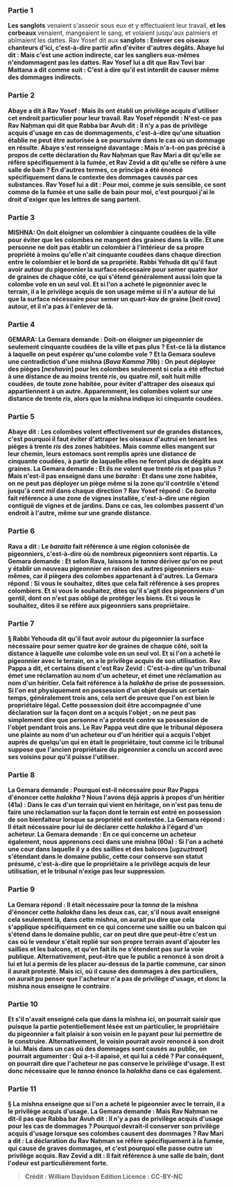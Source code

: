 
### Partie 1
<b>Les sanglots</b> venaient s'asseoir sous eux</b> et y effectuaient leur travail, <b>et les corbeaux</b> venaient, mangeaient le sang, et volaient jusqu'aux palmiers et abîmaient les dattes. Rav Yosef dit aux</b> <b>sanglots : <b>Enlever ces oiseaux chanteurs</b> <b>d'ici,</b> c'est-à-dire partir afin d'éviter d'autres dégâts. <b>Abaye lui dit : Mais c'est une action indirecte</b>, car les sangliers eux-mêmes n'endommagent pas les dattes. Rav Yosef <b>lui a dit</b> que <b>Rav Tovi bar Mattana a dit</b> comme suit : <b>C'est à dire</b> qu'il <b>est interdit</b> de causer même des <b>dommages indirects.</b>

### Partie 2
Abaye a dit à Rav Yosef : <b>Mais ils ont établi un privilège acquis</b> d'utiliser cet endroit particulier pour leur travail. Rav Yosef répondit : <b>N'est-ce pas Rav Naḥman qui dit</b> que <b>Rabba bar Avuh dit : Il n'y a pas de privilège acquis</b> d'usage <b>en</b> cas de <b>dommagements,</b> c'est-à-dire qu'une situation établie ne peut être autorisée à se poursuivre dans le cas où un dommage en résulte. Abaye s'est renseigné davantage : <b>Mais n'a-t-on pas précisé à propos de cette</b> déclaration du Rav Naḥman que <b>Rav Mari a dit</b> qu'elle se réfère spécifiquement <b>à la fumée, et Rav Zevid a dit</b> qu'elle se réfère <b>à une salle de bain ?</b> En d'autres termes, ce principe a été énoncé spécifiquement dans le contexte des dommages causés par ces substances. Rav Yosef lui a <b>dit : Pour moi, comme je suis sensible, ce sont comme de la fumée et une salle de bain pour moi,</b> c'est pourquoi j'ai le droit d'exiger que les lettres de sang partent.

### Partie 3
<strong>MISHNA:</strong> <b>On doit éloigner un colombier à cinquante coudées de la ville</b> pour éviter que les colombes ne mangent des graines dans la ville. <b>Et une personne ne doit pas établir un colombier à l'intérieur de sa propre</b> propriété <b>à moins qu'elle n'ait cinquante coudées dans chaque direction</b> entre le colombier et le bord de sa propriété. <b>Rabbi Yehuda dit</b> qu'il faut avoir autour du pigeonnier la <b>surface nécessaire pour semer quatre <i>kor</i></b> de graines de chaque côté, ce qui s'étend généralement <b>aussi loin que la colombe vole</b> en un seul vol. <b>Et si l'on a acheté</b> le pigeonnier avec le terrain, <b>il a le privilège acquis</b> de son usage <b>même si</b> il n'a autour de lui que la <b>surface nécessaire pour semer un quart-<i>kav</i> de graine [<i>beit rova</i>]</b> autour, et il n'a pas à l'enlever de là.

### Partie 4
<strong>GEMARA:</strong> La Gemara demande : Doit-on éloigner un pigeonnier de seulement <b>cinquante coudées</b> de la ville <b>et pas plus ?</b> Est-ce là la distance à laquelle on peut espérer qu'une colombe vole ? <b>Et</b> la Gemara <b>souleve une contradiction</b> d'une mishna (<i>Bava Kamma</i> 79b) : On <b>peut déployer des pièges [<i>neshavin</i>] pour les colombes seulement si</b> cela a été effectué <b>à une distance de</b> au moins <b>trente <i>ris</i>,</b> ou quatre <i>mil</i>, soit huit mille coudées, <b>de toute <b>zone habitée,</b> pour éviter d'attraper des oiseaux qui appartiennent à un autre. Apparemment, les colombes volent sur une distance de trente <i>ris</i>, alors que la mishna indique ici cinquante coudées.

### Partie 5
<b>Abaye dit :</b> Les colombes volent effectivement sur de grandes distances,</b> c'est pourquoi il faut éviter d'attraper les oiseaux d'autrui en tenant les pièges à trente <i>ris</i> des zones habitées. <b>Mais</b> comme elles mangent sur leur chemin, <b>leurs estomacs sont remplis</b> après une distance de <b>cinquante coudées,</b> à partir de laquelle elles ne feront plus de dégâts aux graines. La Gemara demande : <b>Et ils ne volent</b> que <b>trente <i>ris</i> et pas plus ? Mais n'est-il pas enseigné</b> dans une <i>baraita</i> : <b>Et dans une zone habitée,</b> on <b>ne peut pas déployer</b> un piège <b>même</b> si la zone qu'il contrôle s'étend jusqu'à <b>cent <i>mil</i></b> dans chaque direction ? <b>Rav Yosef répond :</b> Ce <i>baraita</i> fait référence <b>à une zone de vignes installée,</b> c'est-à-dire une région contiguë de vignes et de jardins. Dans ce cas, les colombes passent d'un endroit à l'autre, même sur une grande distance.

### Partie 6
<b>Rava a dit :</b> Le <i>baraita</i> fait référence <b>à une région colonisée de pigeonniers,</b> c'est-à-dire où de nombreux pigeonniers sont répartis. La Gemara demande : <b>Et</b> selon Rava, <b>laissons</b> le <i>tanna</i> <b>dériver</b> qu'on ne peut y établir un nouveau pigeonnier <b>en raison</b> des autres <b>pigeonniers eux-mêmes,</b> car il piègera des colombes appartenant à d'autres. La Gemara répond : <b>Si vous le souhaitez, dites</b> que cela fait référence à <b>ses propres</b> colombiers. <b>Et si vous le souhaitez, dites</b> qu'il s'agit des pigeonniers d'un <b>gentil,</b> dont on n'est pas obligé de protéger les biens. <b>Et si vous le souhaitez, dites</b> il se réfère <b>aux pigeonniers sans propriétaire</b>.

### Partie 7
§ <b>Rabbi Yehouda dit</b> qu'il faut avoir autour du pigeonnier la <b>surface nécessaire pour semer quatre <i>kor</i></b> de graines de chaque côté, soit la distance à laquelle une colombe vole en un seul vol. Et si l'on a acheté le pigeonnier avec le terrain, on a le privilège acquis de son utilisation. <b>Rav Pappa a dit, et certains disent</b> c'est <b>Rav Zevid : C'est-à-dire</b> qu'un tribunal <b>émet une réclamation</b> au nom <b>d'un acheteur, et émet une réclamation</b> au nom <b>d'un héritier.</b> Cela fait référence à la <i>halakha</i> de prise de possession. Si l'on est physiquement en possession d'un objet depuis un certain temps, généralement trois ans, cela sert de preuve que l'on est bien le propriétaire légal. Cette possession doit être accompagnée d'une déclaration sur la façon dont on a acquis l'objet ; on ne peut pas simplement dire que personne n'a protesté contre sa possession de l'objet pendant trois ans. Le Rav Pappa veut dire que le tribunal déposera une plainte au nom d'un acheteur ou d'un héritier qui a acquis l'objet auprès de quelqu'un qui en était le propriétaire, tout comme ici le tribunal suppose que l'ancien propriétaire du pigeonnier a conclu un accord avec ses voisins pour qu'il puisse l'utiliser.

### Partie 8
La Gemara demande : Pourquoi est-il nécessaire pour Rav Pappa d'énoncer cette <i>halakha</i> ? <b>Nous</b> l'avons déjà <b>appris</b> à propos d'un <b>héritier</b> (41a) : Dans le cas d'un terrain <b>qui vient en héritage, on n'est pas tenu de faire une réclamation</b> sur la façon dont le terrain est entré en possession de son bienfaiteur lorsque sa propriété est contestée. La Gemara répond : <b>Il était nécessaire pour lui</b> de déclarer cette <i>halakha</i> à l'égard d'un <b>acheteur.</b> La Gemara demande : En ce qui concerne <b>un acheteur également, nous apprenons</b> ceci dans une mishna (60a) : Si l'on <b>a acheté une cour dans laquelle il y a des saillies et des balcons [<i>ugzuztraot</i>]</b> s'étendant dans le domaine public, cette cour <b>conserve son statut présumé,</b> c'est-à-dire que le propriétaire a le privilège acquis de leur utilisation, et le tribunal n'exige pas leur suppression.

### Partie 9
La Gemara répond : Il était <b>nécessaire</b> pour la <i>tanna</i> de la mishna d'énoncer cette <i>halakha</i> dans les deux cas, <b>car, s'il nous avait enseigné cela</b> seulement <b>là,</b> dans cette mishna, on aurait pu dire que cela s'applique spécifiquement <b>en ce qui concerne</b> une saillie ou un balcon qui s'étend dans <b>le domaine public, car</b> on peut <b>dire</b> que peut-être <b>c'est</b> un cas où le vendeur s'était <b>replié sur son propre</b> terrain avant d'ajouter les saillies et les balcons, et qu'en fait ils ne s'étendent pas sur la voie publique. <b>Alternativement,</b> peut-être que <b>le public a renoncé</b> à son droit <b>à lui</b> et lui a permis de les placer au-dessus de la partie commune, car sinon il aurait protesté. <b>Mais ici,</b> où il cause des dommages à des particuliers, on aurait pu penser que l'acheteur n'a <b>pas</b> de privilège d'usage, et donc la mishna nous enseigne le contraire.

### Partie 10
<b>Et s'il n'avait enseigné cela</b> que dans la mishna <b>ici,</b> on pourrait <b>saisir</b> que <b>puisque</b> la partie potentiellement lésée <b>est un particulier,</b> le propriétaire du pigeonnier <b>a fait plaisir</b> à son voisin en le payant pour lui permettre de le construire. <b>Alternativement,</b> le voisin pourrait avoir <b>renoncé</b> à son droit <b>à lui. Mais</b> dans un cas où des dommages sont causés au <b>public,</b> on pourrait argumenter : <b>Qui a-t-il apaisé, et qui lui a cédé</b> ? Par conséquent, on pourrait <b>dire</b> que l'acheteur ne <b>pas</b> conserve le privilège d'usage. Il est donc <b>nécessaire</b> que le <i>tanna</i> énonce la <i>halakha</i> dans ce cas également.

### Partie 11
§ La mishna enseigne que si l'on a acheté le pigeonnier avec le terrain, <b>il a le privilège acquis</b> d'usage. La Gemara demande : <b>Mais Rav Naḥman ne dit-il pas</b> que <b>Rabba bar Avuh dit : Il n'y a pas de privilège acquis</b> d'usage <b>pour</b> les cas de <b>dommages ?</b> Pourquoi devrait-il conserver son privilège acquis d'usage lorsque ses colombes causent des dommages ? <b>Rav Mari a dit :</b> La déclaration du Rav Naḥman se réfère spécifiquement <b>à la fumée,</b> qui cause de graves dommages, et c'est pourquoi elle passe outre un privilège acquis. <b>Rav Zevid a dit :</b> Il fait référence <b>à une salle de bain,</b> dont l'odeur est particulièrement forte.

>Crédit : William Davidson Edition
>Licence : CC-BY-NC